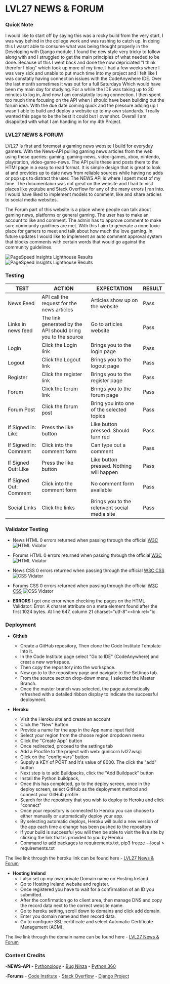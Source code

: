 # LVL27 NEWS & FORUM

### Quick Note
I would like to start off by saying this was a rocky build from the very start, I was way behind in the college work and was rushing to catch up. In doing this I wasnt able to consume what was being thought properly in the Developing with Django module. I found the new style very tricky to follow along with and I struggled to get the main principles of what needed to be done. Because of this I went back and done the now depriciated "I think therefor I blog" which took up more of my time. 
I had a few weeks where I was very sick and unable to put much time into my project and I felt like I was constatly having connection issiues with the CodeAnywhere IDE. Over the last month sometimes it was out for a full Saturdays Which would have been my main day for studying. For a while the IDE was taking up to 30 minutes to log in, And now I am constatntly losing connection.
I then spent too much time focusing on the API when I should have been building out the forum idea. WIth the due date coming quick and the pressure adding up I wasn't able to build and deploy a website up to my own standards. I really wanted this page to be the best it could but I over shot. Overall I am disapoited with what I am handing in for my 4th Project.


### LVL27 NEWS & FORUM

LVL27 is first and foremost a gaming news website I build for everyday gamers. With the News-API pulling gaming news articles from the web using these queries: gaming, gaming-news, video-games, xbox, nintendo, playstation, video-game-news. The API pulls these and posts them to the HTMI page in a easy to read format. It is simple design that is great to look at and provides up to date news from reliable sources while having no adds or pop ups to distract the user. The NEWS API is where I spent most of my time. The documentaion was not great on the website and I had to visit places like youtube and Stack Overflow for any of the many errors I ran into.
I would have liked to implement models to comment, like and share articles to social media websites.

The Forum part of this website is a place where people can talk about gaming news, platforms or general gaming. The user has to make an account to like and comment. The admin has to approve comment to make sure community guidlines are met. With this I aim to generate a none toxic place for gamers to meet and talk about how much the love gaming.
In future updates I would like to implement an auto comment approval system that blocks comments with certain words that would go against the community guidelines.


![PageSpeed Insights Lighthouse Results]()
![PageSpeed Insights Lighthouse Results]()


### Testing

| **TEST**                            | **ACTION**                                       | **EXPECTATION**                                              | **RESULT**        |
| ----------------------------------- | ------------------------------------------------ | ------------------------------------------------------------ | ----------------- |
| News Feed | API call the request for the news articles | Articles show up on the website | Pass |
| Links in news feed | The link generated by the API should bring you to the source | Go to articles website | Pass |
| Login | Click the Login link | Brings you to the login page | Pass |
| Logout | Click the Logout link | Brings you to the logout page | Pass |
| Register | Click the register link | Brings you to the register page | Pass |
| Forum | Click the forum link | Brings you to the forum page | Pass |
| Forum Post | Click the forum post | Bring you into one of the selected topics | Pass |
| If Signed in: Like | Press the like button | Like button pressed. Should turn red | Pass |
| If Signed in: Comment | Click into the comment form | Can type out a comment | Pass |
| If Signed Out: Like | Press the like button | Like button pressed. Nothing will happen | Pass |
| If Signed Out: Comment | Click into the comment form | No comment form available | Pass |
| Social Links | Click the links | Brings you to the relenvent social media site | Pass |


### Validator Testing

- News HTML
  0 errors returned when passing through the official [W3C]()
  ![HTML Vidator]()

- Forums HTML
  0 errors returned when passing through the official [W3C]()
  ![HTML Vidator]()

- News CSS
  0 errors returned when passing through the official [W3C CSS]()
  ![CSS Vidator]()

- Forums CSS
  0 errors returned when passing through the official [W3C CSS]()
  ![CSS Vidator]()

- **ERRORS**
    I got one error when checking the pages on the HTML Validator:
      Error: A charset attribute on a meta element found after the first 1024 bytes.
        At line 647, column 21
        charset="utf-8"><link rel="ic

### Deployment

- **Github**
  - Create a GitHub repository, Then clone the Code Institute Template into it.
  - In the Code Institute page select "Go to IDE" (CodeAnywhere) and creat a new workspace.
  - Then copy the repository into the workspace.
  - Now go to to the repository page and navigate to the Settings tab.
  - From the source section drop-down menu, I selected the Master Branch.
  - Once the master branch was selected, the page automatically refreshed with a detailed ribbon display to indicate the successful deployment.

- **Heroku**
    - Visit the Heroku site and create an account
    - Click the "New" Button
    - Provide a name for the app in the App name input field
    - Select your region from the choose region dropdown menu
    - Click the "Create App" button
    - Once redirected, proceed to the settings tab
    - Add a Procfile to the project with web: gunicorn lvl27.wsgi
    - Click on the "config vars" button
    - Supply a KEY of PORT and it's value of 8000. The click the "add" button
    - Next step is to add Buildpacks, click the "Add Buildpack" button
    - Install the Python buildpack,
    - Once this has completed, go to the deploy screen, once in the deploy screen, select GitHub as the deployment method and connect your GitHub profile
    - Search for the repository that you wish to deploy to Heroku and click "connect"
    - Once your repository is connected to Heroku you can choose to either manually or automatically deploy your app.
    - By selecting automatic deploys, Heroku will build a new version of the app each time a change has been pushed to the repository
    - If your build is successful you will then be able to visit the live site by clicking the link that is provided to you by Heroku
    - Command to add packages to requirements.txt, pip3 freeze --local > requirements.txt

The live link through the heroku link can be found here - [LVL27 News & Forum](https://lvl27-9617c0ce663b.herokuapp.com/)

- **Hosting Ireland**
  - I also set up my own private Domain name on Hosting Ireland
  - Go to Hosting Ireland website and register.
  - Once registered you have to wait for a confirmation of an ID you submitted.
  - After the confirmation go to client area, then manage DNS and copy the record data next to the correct website name.
  - Go to heroku setting, scroll down to domains and click add domain.
  - Enter you domain name and then record data.
  - Go to configure SSL certificate and select Automatic Certificate Management (ACM).

The live link through the domain name can be found here - [LVL27 News & Forum](https://www.lvl27.ie/)

### Content Credits
  -**NEWS-API**
    - [Pythonology](https://www.youtube.com/watch?v=gO9AtWBpslc)
    - [Bug Ninza](https://www.youtube.com/watch?v=kqDeb3fGNlw)
    - [Python 360](https://www.youtube.com/watch?v=TOHnGTYCuII)
  
  -**Forums**
    - [Code Institute](https://learn.codeinstitute.net/ci_program/diplomainsoftwaredevelopmentecomm)
    - [Stack Overflow](https://stackoverflow.com/)
    - [Django Project](https://forum.djangoproject.com/)

